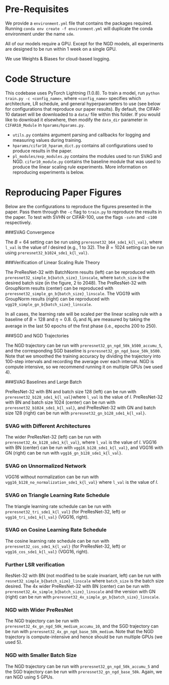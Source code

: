 # Pre-Requisites
We provide a `environment.yml` file that contains the packages required. Running `conda env create -f environment.yml` will duplicate the conda environment under the name `sde`. 

All of our models require a GPU. Except for the NGD models, all experiments are designed to be run within 1 week on a single GPU.

We use Weights & Biases for cloud-based logging.

# Code Structure

This codebase uses PyTorch Lightning (1.0.8). To train a model, run `python train.py -c <config_name>`, where `<config_name>` specifies which architecture, LR schedule, and general hyperparameters to use (see below for configurations that reproduce our paper results). By default, the CIFAR-10 dataset will be downloaded to a `data/` file within this folder. If you would like to download it elsewhere, then modify the `data_dir` parameter in `CIFAR10_Module` in `hparams/hparams.py`. 

- `utils.py` contains argument parsing and callbacks for logging and measuring values during training.
- `hparams/cifar10_hparam_dict.py` contains all configurations used to produce results in the paper.
- `pl_modules/exp_modules.py` contains the modules used to run SVAG and NGD. `cifar10_module.py` contains the baseline module that was used to produce the linear scaling rule experiments. More information on reproducing experiments is below.

# Reproducing Paper Figures

Below are the configurations to reproduce the figures presented in the paper. Pass them through the `-c` flag to `train.py` to reproduce the results in the paper. To test with SVHN or CIFAR-100, use the flags `-svhn` and `-c100` respectively. 

###SVAG Convergence

The $B=64$ setting can be run using `preresnet32_b64_sde1_k{l_val}`, where `l_val` is the value of $l$ desired (e.g., 1 to 32). The $B=1024$ setting can be run using `preresnet32_b1024_sde1_k{l_val}`.

###Verification of Linear Scaling Rule Theory

The PreResNet-32 with BatchNorm results (left) can be reproduced with `preresnet32_simple_b{batch_size}_linscale`, where `batch_size` is the desired batch size (in the figure, 2 to 2048). The PreResNet-32 with GroupNorm results (center) can be reproduced with `preresnet32_simple_gn_b{batch_size}_linscale`. The VGG19 with GroupNorm results (right) can be reproduced with `vgg19_simple_gn_b{batch_size}_linscale`.

In all cases, the learning rate will be scaled per the linear scaling rule with a baseline of $B=128$ and $\eta=0.8$. $G_t$ and $N_t$ are measured by taking the average in the last 50 epochs of the first phase (i.e., epochs 200 to 250).

###SGD and NGD Trajectories

The NGD trajectory can be run with `preresnet32_gn_ngd_50k_b500_accumu_5`, and the corresponding SGD baseline is `preresnet32_gn_ngd_base_50k_b500`. Note that we smoothed the training accuracy by dividing the trajectory into 100-step intervals and recording the average over each interval. NGD is compute intensive, so we recommend running it on multiple GPUs (we used 4).

###SVAG Baselines and Large Batch

PreResNet-32 with BN and batch size 128 (left) can be run with `preresnet32_b128_sde1_k{l_val}`where `l_val` is the value of $l$. PreResNet-32 with BN and batch size 1024 (center) can be run with `preresnet32_b1024_sde1_k{l_val}`, and PreResNet-32 with GN and batch size 128 (right) can be run with `preresnet32_gn_b128_sde1_k{l_val}`.

### SVAG with Different Architectures

The wider PreResNet-32 (left) can be run with `preresnet32_4x_b128_sde1_k{l_val}`, where `l_val` is the value of $l$. VGG16 with BN (center) can be run with `vgg16_b128_sde1_k{l_val}`, and VGG16 with GN (right) can be run with `vgg16_gn_b128_sde1_k{l_val}`.

### SVAG on Unnormalized Network

VGG16 without normalization can be run with `vgg16_b128_no_normalization_sde1_k{l_val}` where `l_val` is the value of $l$.

### SVAG on Triangle Learning Rate Schedule

The triangle learning rate schedule can be run with `preresnet32_tri_sde1_k{l_val}` (for PreResNet-32, left) or `vgg16_tri_sde1_k{l_val}` (VGG16, right).

### SVAG on Cosine Learning Rate Schedule

The cosine learning rate schedule can be run with `preresnet32_cos_sde1_k{l_val}` (for PreResNet-32, left) or `vgg16_cos_sde1_k{l_val}` (VGG16, right).

### Further LSR verification

ResNet-32 with BN (not modified to be scale invariant, left) can be run with `resnet32_simple_b{batch_size}_linscale` where `batch_size` is the batch size desired. The 4x wider PreResNet-32 with BN (center) can be run with `preresnet32_4x_simple_b{batch_size}_linscale` and the version with GN (right) can be run with `preresnet32_4x_simple_gn_b{batch_size}_linscale`.

### NGD with Wider PreResNet

The NGD trajectory can be run with `preresnet32_4x_gn_ngd_50k_medium_accumu_10`, and the SGD trajectory can be run with `preresnet32_4x_gn_ngd_base_50k_medium`. Note that the NGD trajectory is compute-intensive and hence should be run multiple GPUs (we used 5).

### NGD with Smaller Batch Size

The NGD trajectory can be run with `preresnet32_gn_ngd_50k_accumu_5` and the SGD trajectory can be run with `preresnet32_gn_ngd_base_50k`. Again, we ran NGD using 5 GPUs.